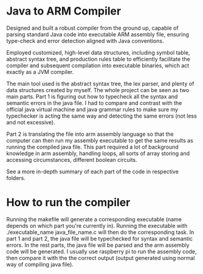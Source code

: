 # Java to ARM Compiler
Designed and built a robust compiler from the ground up, capable of parsing standard Java code into executable ARM assembly file, ensuring type-check and error detection aligned with Java conventions.

Employed customized, high-level data structures, including symbol table, abstract syntax tree, and production rules table to efficiently facilitate the compiler and subsequent compilation into executable binaries, which act exactly as a JVM compiler.

The main tool used is the abstract syntax tree, the lex parser, and plenty of data structures created by myself. The whole project can be seen as two main parts. Part 1 is figuring out how to typecheck all the syntax and semantic errors in the java file. I had to compare and contrast with the official java virtual machine and java grammar rules to make sure my typechecker is acting the same way and detecting the same errors (not less and not excessive).

Part 2 is translating the file into arm assembly language so that the computer can then run my assembly executable to get the same results as running the compiled java file. This part required a lot of background knowledge in arm assembly, handling loops, all sorts of array storing and accessing circumstances, different boolean circuits.

See a more in-depth summary of each part of the code in respective folders.

# How to run the compiler
Running the makefile will generate a corresponding executable (name depends on which part you're currently in). Running the executable with ./executable_name java_file_name.c will then do the corresponding task. In part 1 and part 2, the java file will be typechecked for syntax and semantic errors. In the rest parts, the java file will be parsed and the arm assembly code will be generated. I usually use raspberry pi to run the assembly code, then compare it with the the correct output (output generated using normal way of compiling java file).
